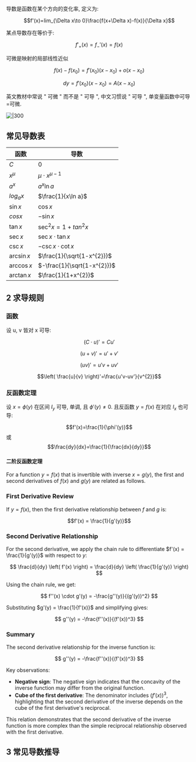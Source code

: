 导数是函数在某个方向的变化率, 定义为:

$$f'(x)=lim_{\Delta x\to 0}\frac{f(x+\Delta x)-f(x)}{\Delta x}$$

某点导数存在等价于:

$$f'_{+}(x)=f_{-}'(x)=f(x)$$

可微是映射的局部线性近似

$$f(x)-f(x_{0})=f'(x_{0})(x-x_{0})+o(x-x_{0})$$

$$dy=f'(x_{0})(x-x_{0})=A(x-x_0 )$$

英文教材中常说 " 可微 " 而不是 " 可导 ", 中文习惯说 " 可导 ", 单变量函数中可导=可微.

![|300](../../attach/Pasted%20image%2020240425202301.png)

##  常见导数表

| 函数        | 导数                        |
| ----------- | --------------------------- |
| $C$         | $0$                         |
| $x^{\mu}$   | $\mu\cdot x^{\mu-1}$        |
| $a^{x}$     | $a^{x}\ln a$                |
| $log_{a}x$  | $\frac{1}{x\ln a}$          |
| $\sin x$    | $\cos x$                    |
| $cos x$     | $-\sin x$                   |
| $\tan x$    | $\sec^{2}x=1+tan^{2}x$      |
| $\sec x$    | $\sec x\cdot \tan x$        |
| $\csc x$    | $-\csc x\cdot \cot x$       |
| $\arcsin x$ | $\frac{1}{\sqrt{1-x^{2}}}$  |
| $\arccos x$ | $-\frac{1}{\sqrt{1-x^{2}}}$ |
| $\arctan x$ | $\frac{1}{1+x^{2}}$                            |

## 2 求导规则

### 函数

设 u, v 皆对 x 可导:

$$(C\cdot u)'=Cu'$$

$$(u+v)'=u'+v'$$

$$(uv)'=u'v+uv'$$

$$\left( \frac{u}{v} \right)'=\frac{u'v-uv'}{v^{2}}$$

### 反函数定理

设 $x=\phi(y)$ 在区间 $I_{y}$ 可导, 单调, 且 $\phi'(y)\neq 0$. 且反函数 $y=f(x)$ 在对应 $I_{x}$ 也可导:

$$f'(x)=\frac{1}{\phi'(y)}$$
 或 $$\frac{dy}{dx}=\frac{1}{\frac{dx}{dy}}$$

#### 二阶反函数定理

For a function $y = f(x)$ that is invertible with inverse $x = g(y)$, the first and second derivatives of $f(x)$ and $g(y)$ are related as follows.

### First Derivative Review

If $y = f(x)$, then the first derivative relationship between $f$ and $g$ is:

$$f'(x) = \frac{1}{g'(y)}$$

### Second Derivative Relationship

For the second derivative, we apply the chain rule to differentiate $f'(x) = \frac{1}{g'(y)}$ with respect to $y$:

$$
\frac{d}{dy} \left( f'(x) \right) = \frac{d}{dy} \left( \frac{1}{g'(y)} \right)
$$

Using the chain rule, we get:

$$
f''(x) \cdot g'(y) = -\frac{g''(y)}{(g'(y))^2}
$$

Substituting $g'(y) = \frac{1}{f'(x)}$ and simplifying gives:

$$
g''(y) = -\frac{f''(x)}{(f'(x))^3}
$$

### Summary

The second derivative relationship for the inverse function is:

$$
g''(y) = -\frac{f''(x)}{(f'(x))^3}
$$

Key observations:

- **Negative sign**: The negative sign indicates that the concavity of the inverse function may differ from the original function.
- **Cube of the first derivative**: The denominator includes $(f'(x))^3$, highlighting that the second derivative of the inverse depends on the cube of the first derivative's reciprocal.

This relation demonstrates that the second derivative of the inverse function is more complex than the simple reciprocal relationship observed with the first derivative.

## 3 常见导数推导
